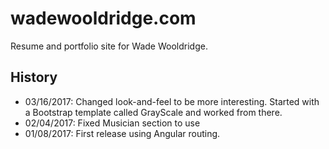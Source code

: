 # wadewooldridge.com
Resume and portfolio site for Wade Wooldridge.

## History
- 03/16/2017: Changed look-and-feel to be more interesting. Started with a
Bootstrap template called GrayScale and worked from there.
- 02/04/2017: Fixed Musician section to use <audio> tags.
- 01/08/2017: First release using Angular routing.